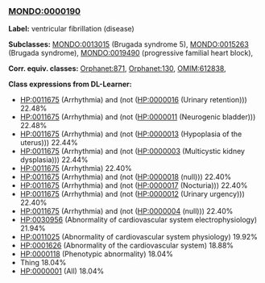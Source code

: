 
### [MONDO:0000190](http://purl.obolibrary.org/obo/MONDO_0000190)
**Label:** ventricular fibrillation (disease)

**Subclasses:** [MONDO:0013015](http://purl.obolibrary.org/obo/MONDO_0013015) (Brugada syndrome 5), [MONDO:0015263](http://purl.obolibrary.org/obo/MONDO_0015263) (Brugada syndrome), [MONDO:0019490](http://purl.obolibrary.org/obo/MONDO_0019490) (progressive familial heart block), 

**Corr. equiv. classes:** [Orphanet:871](http://www.orpha.net/ORDO/Orphanet_871), [Orphanet:130](http://www.orpha.net/ORDO/Orphanet_130), [OMIM:612838](http://purl.obolibrary.org/obo/OMIM_612838), 

**Class expressions from DL-Learner:**

- [HP:0011675](http://purl.obolibrary.org/obo/HP_0011675) (Arrhythmia) and (not ([HP:0000016](http://purl.obolibrary.org/obo/HP_0000016) (Urinary retention))) 22.48%
- [HP:0011675](http://purl.obolibrary.org/obo/HP_0011675) (Arrhythmia) and (not ([HP:0000011](http://purl.obolibrary.org/obo/HP_0000011) (Neurogenic bladder))) 22.48%
- [HP:0011675](http://purl.obolibrary.org/obo/HP_0011675) (Arrhythmia) and (not ([HP:0000013](http://purl.obolibrary.org/obo/HP_0000013) (Hypoplasia of the uterus))) 22.44%
- [HP:0011675](http://purl.obolibrary.org/obo/HP_0011675) (Arrhythmia) and (not ([HP:0000003](http://purl.obolibrary.org/obo/HP_0000003) (Multicystic kidney dysplasia))) 22.44%
- [HP:0011675](http://purl.obolibrary.org/obo/HP_0011675) (Arrhythmia) 22.40%
- [HP:0011675](http://purl.obolibrary.org/obo/HP_0011675) (Arrhythmia) and (not ([HP:0000018](http://purl.obolibrary.org/obo/HP_0000018) (null))) 22.40%
- [HP:0011675](http://purl.obolibrary.org/obo/HP_0011675) (Arrhythmia) and (not ([HP:0000017](http://purl.obolibrary.org/obo/HP_0000017) (Nocturia))) 22.40%
- [HP:0011675](http://purl.obolibrary.org/obo/HP_0011675) (Arrhythmia) and (not ([HP:0000012](http://purl.obolibrary.org/obo/HP_0000012) (Urinary urgency))) 22.40%
- [HP:0011675](http://purl.obolibrary.org/obo/HP_0011675) (Arrhythmia) and (not ([HP:0000004](http://purl.obolibrary.org/obo/HP_0000004) (null))) 22.40%
- [HP:0030956](http://purl.obolibrary.org/obo/HP_0030956) (Abnormality of cardiovascular system electrophysiology) 21.94%
- [HP:0011025](http://purl.obolibrary.org/obo/HP_0011025) (Abnormality of cardiovascular system physiology) 19.92%
- [HP:0001626](http://purl.obolibrary.org/obo/HP_0001626) (Abnormality of the cardiovascular system) 18.88%
- [HP:0000118](http://purl.obolibrary.org/obo/HP_0000118) (Phenotypic abnormality) 18.04%
- Thing 18.04%
- [HP:0000001](http://purl.obolibrary.org/obo/HP_0000001) (All) 18.04%


